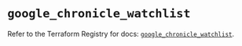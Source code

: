 # `google_chronicle_watchlist`

Refer to the Terraform Registry for docs: [`google_chronicle_watchlist`](https://registry.terraform.io/providers/hashicorp/google-beta/6.24.0/docs/resources/google_chronicle_watchlist).

